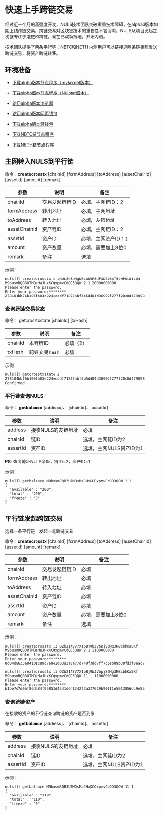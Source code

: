 # 快速上手跨链交易

经过近一个月的高强度开发，NULS技术团队突破重重技术障碍，在alpha3版本如期上线跨链交易。跨链交易对区块链技术的重要性不言而喻，NULS从项目发起之初就专注于造链和跨链，现在已成功落地，开始内测。

技术团队提供了两条平行链：NBTC和NETH 内测用户可以链接这两条链相互发送跨链交易，将资产跨链转移。
## 环境准备

- [下载alpha版本节点程序（mykernel版本）](https://nuls-usa-west.oss-us-west-1.aliyuncs.com/pangu/NULS-Wallet-linux64-alpha3-main.tar.gz)

- [下载alpha版本节点程序（Nulstar版本）](https://nuls-usa-west.oss-us-west-1.aliyuncs.com/pangu/NULS-Wallet-linux64-alpha3-main-nulstar.tar.gz)

- [访问alpha版本浏览器](http://alpha.nulscan.io/)

- [访问alpha版本网页钱包](https://alpha.wallet.nuls.io/)

- [下载alpha版本轻钱包](https://nuls-usa-west.oss-us-west-1.aliyuncs.com/pangu/NULS-Wallet2-Alpha-2.0.1.exe)

- [下载NBTC链节点程序](https://nuls-usa-west.oss-us-west-1.aliyuncs.com/pangu/NULS-Wallet-linux64-alpha3-NBTC.tar.gz)

- [下载NETH链节点程序](https://nuls-usa-west.oss-us-west-1.aliyuncs.com/pangu/NULS-Wallet-linux64-alpha3-NETH.tar.gz)



## 主网转入NULS到平行链

命令：**createcrosstx** [chainId] [formAddress] [toAddress] [assetChainId] [assetId] [amount] [remark]

| 参数         | 说明           | 备注                |
| ------------ | -------------- | ------------------- |
| chainId      | 交易发起链链ID | 必填，主网链ID：2   |
| formAddress  | 转出地址       | 必填，主网地址      |
| toAddress    | 转入地址       | 必填，友链地址      |
| assetChainId | 资产链ID       | 必填，主网链ID：2   |
| assetId      | 资产ID         | 必填，主网资产ID：1 |
| amount       | 资产数量       | 必填，需要加上8位0  |
| remark       | 备注           | 选填                |

示例：

```
nuls]]] createcrosstx 2 tNULSeBaMgDEcAUhPSdF3D3C6mT54HPUt81cQ4 M9busmRQB3UTMQsMaJHxKCQxpmvCdQD3QQW 2 1 20000000000
Please enter the password.
Enter your password:********
278104bb76b105fb03e224eccdf71807abf3b5dd84d36907f277f20c0d479098
```

### 查询跨链交易状态

命令： getcrosstxstate [chainId] [txHash]

| 参数    | 说明         | 备注      |
| ------- | ------------ | --------- |
| chainId | 本链链ID     | 必填（2） |
| txHash  | 跨链交易hash | 必填      |

示例

```
nuls]]] getcrosstxstate 2 278104bb76b105fb03e224eccdf71807abf3b5dd84d36907f277f20c0d479098
Confirmed
```



### 平行链查询NULS

命令： **getbalance** [address]、 [chainId]、[assetId]

| 参数     | 说明               | 备注                    |
| -------- | ------------------ | ----------------------- |
| address  | 接收NULS的友链地址 | 必填                    |
| chainId  | 链ID               | 选填，主网链ID为2       |
| assertId | 资产ID             | 选填，主网NULS资产ID为1 |

**PS**: 查询地址NULS余额，链ID=2，资产ID=1

示例：

```
nuls]]] getbalance M9busmRQB3UTMQsMaJHxKCQxpmvCdQD3QQW 2 1
{
  "available" : "200",
  "total" : "200",
  "freeze" : "0"
}
```



## 平行链发起跨链交易

选择一条平行链，发起一笔跨链交易

命令：**createcrosstx** [chainId] [formAddress] [toAddress] [assetChainId] [assetId] [amount] [remark]

| 参数         | 说明           | 备注               |
| ------------ | -------------- | ------------------ |
| chainId      | 交易发起链链ID | 必填               |
| formAddress  | 转出地址       | 必填               |
| toAddress    | 转入地址       | 必填               |
| assetChainId | 资产链ID       | 必填               |
| assetId      | 资产ID         | 必填               |
| amount       | 资产数量       | 必填，需要加上8位0 |
| remark       | 备注           | 选填               |

示例：

```
nuls]]] createcrosstx 11 QZb21ASV7X1pBjUbJVbpjS5Mg3HBcbhKa5Kf M9busmRQB3UTMQsMaJHxKCQxpmvCdQD3QQW 2 1 1100000000
Please enter the password.
Enter your password:********
0d04d8633e04101c89c769e1d03a3a0a77d740f3dd7ff7c1eb09b30fd3f8eac7

nuls]]] createcrosstx 11 QZb21ASV7X1pBjUbJVbpjS5Mg3HBcbhKa5Kf M9busmRQB3UTMQsMaJHxKCQxpmvCdQD3QQW 11 1 11000000000
Please enter the password.
Enter your password:********
b1be7d7d0bf86da84f95853d4541d641342f3a327629b90611e5013856dc9e85
```

### 查询跨链资产

在接收的资产的平行链查询跨链的资产是否到账

命令： **getbalance** [address]、 [chainId]、[assetId]

| 参数     | 说明               | 备注                    |
| -------- | ------------------ | ----------------------- |
| address  | 接收NULS的友链地址 | 必填                    |
| chainId  | 链ID               | 选填，主网链ID为2       |
| assertId | 资产ID             | 选填，主网NULS资产ID为1 |

示例：

```
nuls]]] getbalance M9busmRQB3UTMQsMaJHxKCQxpmvCdQD3QQW 11 1
{
  "available" : "110",
  "total" : "110",
  "freeze" : "0"
}

```


